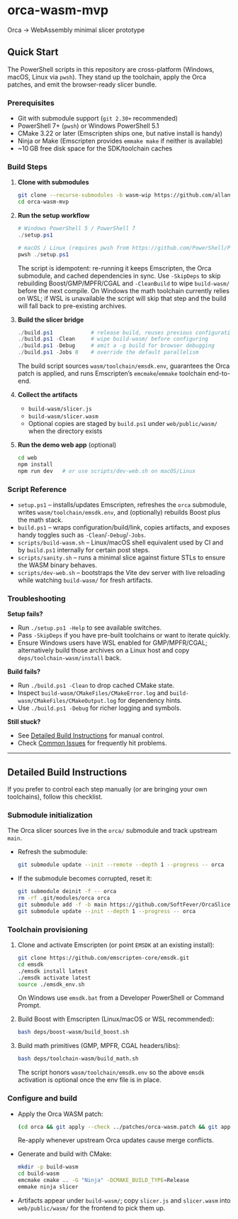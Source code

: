 # orca-wasm-mvp
Orca → WebAssembly minimal slicer prototype

## Quick Start

The PowerShell scripts in this repository are cross-platform (Windows, macOS, Linux via `pwsh`). They stand up the toolchain, apply the Orca patches, and emit the browser-ready slicer bundle.

### Prerequisites
- Git with submodule support (`git 2.30+` recommended)
- PowerShell 7+ (`pwsh`) or Windows PowerShell 5.1
- CMake 3.22 or later (Emscripten ships one, but native install is handy)
- Ninja or Make (Emscripten provides `emmake make` if neither is available)
- ~10 GB free disk space for the SDK/toolchain caches

### Build Steps

1. **Clone with submodules**
   ```bash
   git clone --recurse-submodules -b wasm-wip https://github.com/allanwrench28/orca-wasm-mvp.git
   cd orca-wasm-mvp
   ```

2. **Run the setup workflow**
   ```powershell
   # Windows PowerShell 5 / PowerShell 7
   ./setup.ps1

   # macOS / Linux (requires pwsh from https://github.com/PowerShell/PowerShell)
   pwsh ./setup.ps1
   ```
   The script is idempotent: re-running it keeps Emscripten, the Orca submodule, and cached dependencies in sync. Use `-SkipDeps` to skip rebuilding Boost/GMP/MPFR/CGAL and `-CleanBuild` to wipe `build-wasm/` before the next compile. On Windows the math toolchain currently relies on WSL; if WSL is unavailable the script will skip that step and the build will fall back to pre-existing archives.

3. **Build the slicer bridge**
   ```powershell
   ./build.ps1            # release build, reuses previous configuration
   ./build.ps1 -Clean     # wipe build-wasm/ before configuring
   ./build.ps1 -Debug     # emit a -g build for browser debugging
   ./build.ps1 -Jobs 8    # override the default parallelism
   ```
   The build script sources `wasm/toolchain/emsdk.env`, guarantees the Orca patch is applied, and runs Emscripten’s `emcmake`/`emmake` toolchain end-to-end.

4. **Collect the artifacts**
   - `build-wasm/slicer.js`
   - `build-wasm/slicer.wasm`
   - Optional copies are staged by `build.ps1` under `web/public/wasm/` when the directory exists

5. **Run the demo web app** (optional)
   ```bash
   cd web
   npm install
   npm run dev   # or use scripts/dev-web.sh on macOS/Linux
   ```

### Script Reference

- `setup.ps1` – installs/updates Emscripten, refreshes the `orca` submodule, writes `wasm/toolchain/emsdk.env`, and (optionally) rebuilds Boost plus the math stack.
- `build.ps1` – wraps configuration/build/link, copies artifacts, and exposes handy toggles such as `-Clean`/`-Debug`/`-Jobs`.
- `scripts/build-wasm.sh` – Linux/macOS shell equivalent used by CI and by `build.ps1` internally for certain post steps.
- `scripts/sanity.sh` – runs a minimal slice against fixture STLs to ensure the WASM binary behaves.
- `scripts/dev-web.sh` – bootstraps the Vite dev server with live reloading while watching `build-wasm/` for fresh artifacts.

### Troubleshooting

**Setup fails?**
- Run `./setup.ps1 -Help` to see available switches.
- Pass `-SkipDeps` if you have pre-built toolchains or want to iterate quickly.
- Ensure Windows users have WSL enabled for GMP/MPFR/CGAL; alternatively build those archives on a Linux host and copy `deps/toolchain-wasm/install` back.

**Build fails?**
- Run `./build.ps1 -Clean` to drop cached CMake state.
- Inspect `build-wasm/CMakeFiles/CMakeError.log` and `build-wasm/CMakeFiles/CMakeOutput.log` for dependency hints.
- Use `./build.ps1 -Debug` for richer logging and symbols.

**Still stuck?**
- See [Detailed Build Instructions](#detailed-build-instructions) for manual control.
- Check [Common Issues](#common-issues) for frequently hit problems.

---

## Detailed Build Instructions

If you prefer to control each step manually (or are bringing your own toolchains), follow this checklist.

### Submodule initialization

The Orca slicer sources live in the `orca/` submodule and track upstream `main`.

- Refresh the submodule:
  ```bash
  git submodule update --init --remote --depth 1 --progress -- orca
  ```
- If the submodule becomes corrupted, reset it:
  ```bash
  git submodule deinit -f -- orca
  rm -rf .git/modules/orca orca
  git submodule add -f -b main https://github.com/SoftFever/OrcaSlicer.git orca
  git submodule update --init --depth 1 --progress -- orca
  ```

### Toolchain provisioning

1. Clone and activate Emscripten (or point `EMSDK` at an existing install):
   ```bash
   git clone https://github.com/emscripten-core/emsdk.git
   cd emsdk
   ./emsdk install latest
   ./emsdk activate latest
   source ./emsdk_env.sh
   ```
   On Windows use `emsdk.bat` from a Developer PowerShell or Command Prompt.

2. Build Boost with Emscripten (Linux/macOS or WSL recommended):
   ```bash
   bash deps/boost-wasm/build_boost.sh
   ```

3. Build math primitives (GMP, MPFR, CGAL headers/libs):
   ```bash
   bash deps/toolchain-wasm/build_math.sh
   ```
   The script honors `wasm/toolchain/emsdk.env` so the above `emsdk` activation is optional once the env file is in place.

### Configure and build

- Apply the Orca WASM patch:
  ```bash
  (cd orca && git apply --check ../patches/orca-wasm.patch && git apply ../patches/orca-wasm.patch)
  ```
  Re-apply whenever upstream Orca updates cause merge conflicts.

- Generate and build with CMake:
  ```bash
  mkdir -p build-wasm
  cd build-wasm
  emcmake cmake .. -G "Ninja" -DCMAKE_BUILD_TYPE=Release
  emmake ninja slicer
  ```

- Artifacts appear under `build-wasm/`; copy `slicer.js` and `slicer.wasm` into `web/public/wasm/` for the frontend to pick them up.
